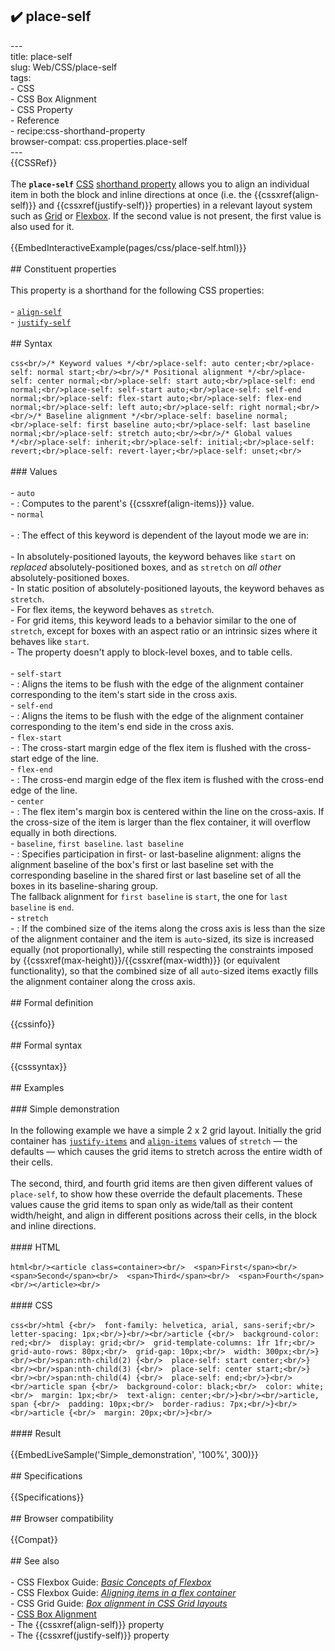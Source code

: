 ## ✔️ place-self 
 ---<br/>title: place-self<br/>slug: Web/CSS/place-self<br/>tags:<br/>  - CSS<br/>  - CSS Box Alignment<br/>  - CSS Property<br/>  - Reference<br/>  - recipe:css-shorthand-property<br/>browser-compat: css.properties.place-self<br/>---<br/>{{CSSRef}}<br/><br/>The **`place-self`** [CSS](/en-US/docs/Web/CSS) [shorthand property](/en-US/docs/Web/CSS/Shorthand_properties) allows you to align an individual item in both the block and inline directions at once (i.e. the {{cssxref(align-self)}} and {{cssxref(justify-self)}} properties) in a relevant layout system such as [Grid](/en-US/docs/Web/CSS/CSS_Grid_Layout) or [Flexbox](/en-US/docs/Web/CSS/CSS_Flexible_Box_Layout). If the second value is not present, the first value is also used for it.<br/><br/>{{EmbedInteractiveExample(pages/css/place-self.html)}}<br/><br/>## Constituent properties<br/><br/>This property is a shorthand for the following CSS properties:<br/><br/>- [`align-self`](/en-US/docs/Web/CSS/align-self)<br/>- [`justify-self`](/en-US/docs/Web/CSS/justify-self)<br/><br/>## Syntax<br/><br/>```css<br/>/* Keyword values */<br/>place-self: auto center;<br/>place-self: normal start;<br/><br/>/* Positional alignment */<br/>place-self: center normal;<br/>place-self: start auto;<br/>place-self: end normal;<br/>place-self: self-start auto;<br/>place-self: self-end normal;<br/>place-self: flex-start auto;<br/>place-self: flex-end normal;<br/>place-self: left auto;<br/>place-self: right normal;<br/><br/>/* Baseline alignment */<br/>place-self: baseline normal;<br/>place-self: first baseline auto;<br/>place-self: last baseline normal;<br/>place-self: stretch auto;<br/><br/>/* Global values */<br/>place-self: inherit;<br/>place-self: initial;<br/>place-self: revert;<br/>place-self: revert-layer;<br/>place-self: unset;<br/>```<br/><br/>### Values<br/><br/>- `auto`<br/>  - : Computes to the parent's {{cssxref(align-items)}} value.<br/>- `normal`<br/><br/>  - : The effect of this keyword is dependent of the layout mode we are in:<br/><br/>    - In absolutely-positioned layouts, the keyword behaves like `start` on _replaced_ absolutely-positioned boxes, and as `stretch` on _all other_ absolutely-positioned boxes.<br/>    - In static position of absolutely-positioned layouts, the keyword behaves as `stretch`.<br/>    - For flex items, the keyword behaves as `stretch`.<br/>    - For grid items, this keyword leads to a behavior similar to the one of `stretch`, except for boxes with an aspect ratio or an intrinsic sizes where it behaves like `start`.<br/>    - The property doesn't apply to block-level boxes, and to table cells.<br/><br/>- `self-start`<br/>  - : Aligns the items to be flush with the edge of the alignment container corresponding to the item's start side in the cross axis.<br/>- `self-end`<br/>  - : Aligns the items to be flush with the edge of the alignment container corresponding to the item's end side in the cross axis.<br/>- `flex-start`<br/>  - : The cross-start margin edge of the flex item is flushed with the cross-start edge of the line.<br/>- `flex-end`<br/>  - : The cross-end margin edge of the flex item is flushed with the cross-end edge of the line.<br/>- `center`<br/>  - : The flex item's margin box is centered within the line on the cross-axis. If the cross-size of the item is larger than the flex container, it will overflow equally in both directions.<br/>- `baseline`, `first baseline`. `last baseline`<br/>  - : Specifies participation in first- or last-baseline alignment: aligns the alignment baseline of the box's first or last baseline set with the corresponding baseline in the shared first or last baseline set of all the boxes in its baseline-sharing group.<br/>    The fallback alignment for `first baseline` is `start`, the one for `last baseline` is `end`.<br/>- `stretch`<br/>  - : If the combined size of the items along the cross axis is less than the size of the alignment container and the item is `auto`-sized, its size is increased equally (not proportionally), while still respecting the constraints imposed by {{cssxref(max-height)}}/{{cssxref(max-width)}} (or equivalent functionality), so that the combined size of all `auto`-sized items exactly fills the alignment container along the cross axis.<br/><br/>## Formal definition<br/><br/>{{cssinfo}}<br/><br/>## Formal syntax<br/><br/>{{csssyntax}}<br/><br/>## Examples<br/><br/>### Simple demonstration<br/><br/>In the following example we have a simple 2 x 2 grid layout. Initially the grid container has [`justify-items`](/en-US/docs/Web/CSS/justify-items) and [`align-items`](/en-US/docs/Web/CSS/align-items) values of `stretch` — the defaults — which causes the grid items to stretch across the entire width of their cells.<br/><br/>The second, third, and fourth grid items are then given different values of `place-self`, to show how these override the default placements. These values cause the grid items to span only as wide/tall as their content width/height, and align in different positions across their cells, in the block and inline directions.<br/><br/>#### HTML<br/><br/>```html<br/><article class=container><br/>  <span>First</span><br/>  <span>Second</span><br/>  <span>Third</span><br/>  <span>Fourth</span><br/></article><br/>```<br/><br/>#### CSS<br/><br/>```css<br/>html {<br/>  font-family: helvetica, arial, sans-serif;<br/>  letter-spacing: 1px;<br/>}<br/><br/>article {<br/>  background-color: red;<br/>  display: grid;<br/>  grid-template-columns: 1fr 1fr;<br/>  grid-auto-rows: 80px;<br/>  grid-gap: 10px;<br/>  width: 300px;<br/>}<br/><br/>span:nth-child(2) {<br/>  place-self: start center;<br/>}<br/><br/>span:nth-child(3) {<br/>  place-self: center start;<br/>}<br/><br/>span:nth-child(4) {<br/>  place-self: end;<br/>}<br/><br/>article span {<br/>  background-color: black;<br/>  color: white;<br/>  margin: 1px;<br/>  text-align: center;<br/>}<br/><br/>article, span {<br/>  padding: 10px;<br/>  border-radius: 7px;<br/>}<br/><br/>article {<br/>  margin: 20px;<br/>}<br/>```<br/><br/>#### Result<br/><br/>{{EmbedLiveSample('Simple_demonstration', '100%', 300)}}<br/><br/>## Specifications<br/><br/>{{Specifications}}<br/><br/>## Browser compatibility<br/><br/>{{Compat}}<br/><br/>## See also<br/><br/>- CSS Flexbox Guide: _[Basic Concepts of Flexbox](/en-US/docs/Web/CSS/CSS_Flexible_Box_Layout/Basic_Concepts_of_Flexbox)_<br/>- CSS Flexbox Guide: _[Aligning items in a flex container](/en-US/docs/Web/CSS/CSS_Flexible_Box_Layout/Aligning_Items_in_a_Flex_Container)_<br/>- CSS Grid Guide: _[Box alignment in CSS Grid layouts](/en-US/docs/Web/CSS/CSS_Grid_Layout/Box_Alignment_in_CSS_Grid_Layout)_<br/>- [CSS Box Alignment](/en-US/docs/Web/CSS/CSS_Box_Alignment)<br/>- The {{cssxref(align-self)}} property<br/>- The {{cssxref(justify-self)}} property<br/>